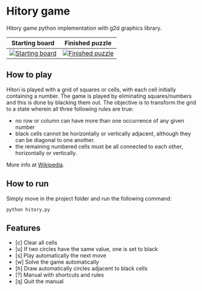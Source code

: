 # Hitory game
Hitory game python implementation with g2d graphics library.

| Starting board              | Finished puzzle          |
| ---------------------- | ---------------------- |
| [![Starting board](https://www.conceptispuzzles.com/picture/11/1368.gif)](https://www.conceptispuzzles.com/index.aspx?uri=puzzle/hitori/rules) | [![Finished puzzle](https://www.conceptispuzzles.com/picture/11/1369.gif)](https://www.conceptispuzzles.com/index.aspx?uri=puzzle/hitori/rules) |


## How to play
Hitori is played with a grid of squares or cells, with each cell initially containing a number. The game is played by eliminating squares/numbers and this is done by blacking them out. The objective is to transform the grid to a state wherein all three following rules are true:
- no row or column can have more than one occurrence of any given number
- black cells cannot be horizontally or vertically adjacent, although they can be diagonal to one another.
- the remaining numbered cells must be all connected to each other, horizontally or vertically.


More info at [Wikipedia](https://en.wikipedia.org/wiki/Hitori).

## How to run
Simply move in the project folder and run the following command:
```
python hitory.py
```

## Features
- [c] Clear all cells
- [u] If two circles have the same value, one is set to black
- [s] Play automatically the next move
- [w] Solve the game automatically
- [h] Draw automatically circles adjacent to black cells
- [?] Manual with shortcuts and rules
- [q] Quit the manual

